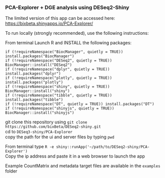 ### PCA-Explorer + DGE analysis using DESeq2-Shiny

The limited version of this app can be accessed here: https://bixbeta.shinyapps.io/PCA-Explorer/

To run locally (strongly recommended), use the following instructions:

From terminal Launch R and INSTALL the following packages:

`if (!requireNamespace("BiocManager", quietly = TRUE))
  install.packages("BiocManager")`<br>
`if (!requireNamespace("DESeq2", quietly = TRUE))
  BiocManager::install("DESeq2")`<br>
`if (!requireNamespace("dplyr", quietly = TRUE))
 install.packages("dplyr")`<br>
`if (!requireNamespace("plotly", quietly = TRUE))
  install.packages("plotly")`<br>
`if (!requireNamespace("shiny", quietly = TRUE))
  BiocManager::install("shiny")`<br>
`if (!requireNamespace("tibble", quietly = TRUE))
 install.packages("tibble")`<br>
`if (!requireNamespace("DT", quietly = TRUE))
  install.packages("DT")`<br>
`if (!requireNamespace("shinyjs", quietly = TRUE))
  BiocManager::install("shinyjs")`<br>

git clone this repository using `git clone https://github.com/bixBeta/DESeq2-shiny.git`<br>
cd to `DESeq3-shiny/PCA-Explorer`<br>
copy the path for the ui and server files by typing `pwd`

From terminal type `R -e shiny::runApp('~/path/to/DESeq2-shiny/PCA-Explorer')`<br>
Copy the ip address and paste it in a web browser to launch the app

Example CountMatrix and metadata target files are available in the `examples` folder




